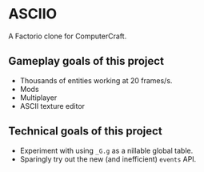# ASCIIO

A Factorio clone for ComputerCraft.

## Gameplay goals of this project
* Thousands of entities working at 20 frames/s.
* Mods
* Multiplayer
* ASCII texture editor

## Technical goals of this project
* Experiment with using `_G.g` as a nillable global table.
* Sparingly try out the new (and inefficient) `events` API.